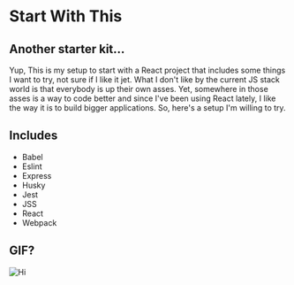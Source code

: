 # Start With This

## Another starter kit...

Yup, This is my setup to start with a React project that includes some things I want to try, not sure if I like it jet. What I don't like by the current JS stack world is that everybody is up their own asses. Yet, somewhere in those asses is a way to code better and since I've been using React lately, I like the way it is to build bigger applications. So, here's a setup I'm willing to try.

## Includes

- Babel
- Eslint
- Express
- Husky
- Jest
- JSS
- React
- Webpack

## GIF?

![Hi](https://media.giphy.com/media/vFKqnCdLPNOKc/giphy.gif)
